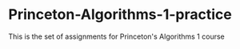 # Princeton-Algorithms-1-practice
This is the set of assignments for Princeton's Algorithms 1 course
